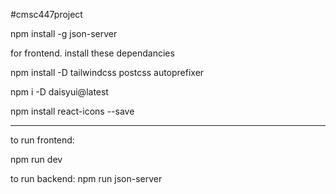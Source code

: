 #cmsc447project





npm install -g json-server

for frontend. install these dependancies

npm install -D tailwindcss postcss autoprefixer

npm i -D daisyui@latest

npm install react-icons --save

---------------------------------------

to run frontend:

npm run dev

to run backend:
npm run json-server
